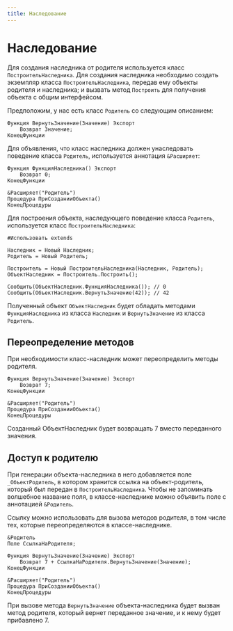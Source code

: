 ```yaml
---
title: Наследование
---
```


# Наследование

Для создания наследника от родителя используется класс `ПостроительНаследника`. Для создания наследника необходимо создать экземпляр класса `ПостроительНаследника`, передав ему объекты родителя и наследника; и вызвать метод `Построить` для получения объекта с общим интерфейсом.

Предположим, у нас есть класс `Родитель` со следующим описанием:

```bsl [Классы/Родитель.os]
Функция ВернутьЗначение(Значение) Экспорт
    Возврат Значение;
КонецФункции
```

Для объявления, что класс наследника должен унаследовать поведение класса `Родитель`, используется аннотация `&Расширяет`:

```bsl [Классы/Наследник.os]
Функция ФункцияНаследника() Экспорт
    Возврат 0;
КонецФункции

&Расширяет("Родитель")
Процедура ПриСозданииОбъекта()
КонецПроцедуры
```

Для построения объекта, наследующего поведение класса `Родитель`, используется класс `ПостроительНаследника`:

```bsl [Модули/Пример.os]
#Использовать extends

Наследник = Новый Наследник;
Родитель = Новый Родитель;

Построитель = Новый ПостроительНаследника(Наследник, Родитель);
ОбъектНаследник = Построитель.Построить();

Сообщить(ОбъектНаследник.ФункцияНаследника()); // 0
Сообщить(ОбъектНаследник.ВернутьЗначение(42)); // 42
```

Полученный объект `ОбъектНаследник` будет обладать методами `ФункцияНаследника` из класса `Наследник` и `ВернутьЗначение` из класса `Родитель`.

## Переопределение методов

При необходимости класс-наследник может переопределить методы родителя.

```bsl [Классы/Наследник.os]
Функция ВернутьЗначение(Значение) Экспорт
    Возврат 7;
КонецФункции

&Расширяет("Родитель")
Процедура ПриСозданииОбъекта()
КонецПроцедуры
```

Созданный ОбъектНаследник будет возвращать 7 вместо переданного значения.

## Доступ к родителю

При генерации объекта-наследника в него добавляется поле `_ОбъектРодитель`, в котором хранится ссылка на объект-родитель, который был передан в `ПостроительНаследника`. Чтобы не запоминать волшебное название поля, в классе-наследнике можно объявить поле с аннотацией `&Родитель`.

Ссылку можно использовать для вызова методов родителя, в том числе тех, которые переопределяются в классе-наследнике.

```bsl [Классы/Наследник.os]
&Родитель
Поле СсылкаНаРодителя;

Функция ВернутьЗначение(Значение) Экспорт
    Возврат 7 + СсылкаНаРодителя.ВернутьЗначение(Значение);
КонецФункции

&Расширяет("Родитель")
Процедура ПриСозданииОбъекта()
КонецПроцедуры
```

При вызове метода `ВернутьЗначение` объекта-наследника будет вызван метод родителя, который вернет переданное значение, и к нему будет прибавлено 7.
